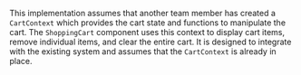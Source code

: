 This implementation assumes that another team member has created a `CartContext` which provides the cart state and functions to manipulate the cart. The `ShoppingCart` component uses this context to display cart items, remove individual items, and clear the entire cart. It is designed to integrate with the existing system and assumes that the `CartContext` is already in place.